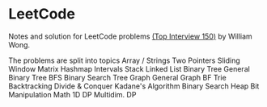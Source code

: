 # LeetCode

Notes and solution for LeetCode problems [(Top Interview 150)](https://leetcode.com/studyplan/top-interview-150/) by William Wong.

The problems are split into topics 
Array / Strings
Two Pointers
Sliding Window
Matrix
Hashmap 
Intervals
Stack
Linked List
Binary Tree General
Binary Tree BFS
Binary Search Tree
Graph General
Graph BF
Trie
Backtracking
Divide & Conquer
Kadane's Algorithm
Binary Search
Heap
Bit Manipulation
Math
1D DP
Multidim. DP
